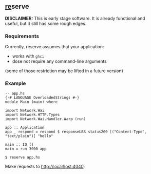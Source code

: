 ## [re](https://github.com/sol/reserve#readme)serve

**DISCLAIMER:** This is early stage software.  It is already functional and
useful, but it still has some rough edges.

### Requirements

Currently, reserve assumes that your application:

 * works with `ghci`
 * dose not require any command-line arguments

(some of those restriction may be lifted in a future version)

### Example

~~~ {.haskell}
-- app.hs
{-# LANGUAGE OverloadedStrings #-}
module Main (main) where

import Network.Wai
import Network.HTTP.Types
import Network.Wai.Handler.Warp (run)

app :: Application
app _ respond = respond $ responseLBS status200 [("Content-Type", "text/plain")] "hello"

main :: IO ()
main = run 3000 app
~~~

```
$ reserve app.hs
```

Make requests to <http://localhost:4040>.
